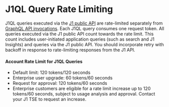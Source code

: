 # J1QL Query Rate Limiting

J1QL queries executed via the [J1 public API](./jupiterone-api.md) are rate-limited separately from [GraphQL API invocations](./rate-limiting.md). Each J1QL query consumes one request token. All queries executed via the J1 public API count towards the rate limit. This count includes user-initiated application queries (such as search and J1 Insights) and queries via the J1 public API. You should incorporate retry with backoff in response to rate-limiting responses from the J1 API.

#### **Account Rate Limit for J1QL Queries**

- Default limit: 120 tokens/120 seconds
- Enterprise user upgrade: 60 tokens/60 seconds
- Request for approval: 120 tokens/60 seconds
- Enterprise customers are eligible for a rate limit increase up to 120 tokens/60 seconds, subject to usage analysis and approval.  Contact your J1 TSE to request an increase.



